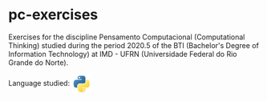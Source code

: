 # pc-exercises

Exercises for the discipline Pensamento Computacional (Computational Thinking) studied during the period 2020.5 of the BTI (Bachelor's Degree of
Information Technology) at IMD - UFRN (Universidade Federal do Rio Grande do Norte).

Language studied: <img align="center" alt="Python" height="40" width="40" src="https://raw.githubusercontent.com/devicons/devicon/master/icons/python/python-original.svg">

